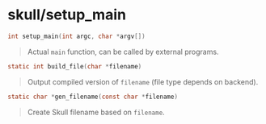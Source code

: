 # skull/setup_main

```c
int setup_main(int argc, char *argv[])
```

> Actual `main` function, can be called by external programs.

```c
static int build_file(char *filename)
```

> Output compiled version of `filename` (file type depends on backend).

```c
static char *gen_filename(const char *filename)
```

> Create Skull filename based on `filename`.

